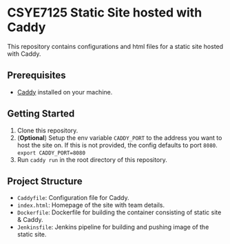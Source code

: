 # CSYE7125 Static Site hosted with Caddy

This repository contains configurations and html files for a static site hosted with Caddy.

## Prerequisites

- [Caddy](https://caddyserver.com/docs/install) installed on your machine.

## Getting Started

1. Clone this repository.
2. (**Optional**) Setup the env variable `CADDY_PORT` to the address you want to host the site on. If this is not provided, the config defaults to port ```8080```.
    ```export CADDY_PORT=8080```
3. Run `caddy run` in the root directory of this repository.

## Project Structure

- `Caddyfile`: Configuration file for Caddy.
- `index.html`: Homepage of the site with team details.
- `Dockerfile`: Dockerfile for building the container consisting of static site & Caddy.
- `Jenkinsfile`: Jenkins pipeline for building and pushing image of the static site.
